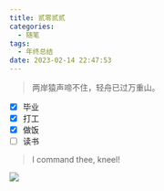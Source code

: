```yaml
---
title: 贰零贰贰
categories:
  - 随笔
tags:
  - 年终总结
date: 2023-02-14 22:47:53
---
```

  
> 两岸猿声啼不住，轻舟已过万重山。

- [x] 毕业
- [x] 打工
- [x] 做饭
- [ ] 读书

> I command thee, kneel!

![](/images/eldenring.png)

